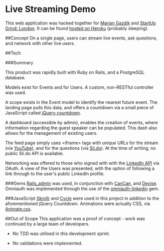 # Live Streaming Demo

This web application was hacked together for [Marian Gazdik](http://www.virgin.com/author/marian-gazdik) and [StartUp Grind: London](http://startupgrind.com/london/). It can be found [hosted on Heroku](http://sgl-feed.herokuapp.com/) (probably sleeping).


##Concept
On a single page, users can stream live events, ask questions, and network with other live users.


##Tech

###Summary

This product was rapidly built with Ruby on Rails, and a PostgreSQL database.

Models exist for Events and for Users. A custom, non-RESTful controller was used.

A scope exists in the Event model to identify the nearest future event. The landing page pulls this data, and offers a countdown via a small piece of JavaScript called [jQuery countdown](http://hilios.github.io/jQuery.countdown/).

A dashboard (accessible by admin), enables the creation of events, where information regarding the guest speaker can be populated. This dash also allows for the management of existing users.

The feed page simply uses \<iframe> tags with unique URLs for the stream (via [YouTube](http://www.youtube.com)), and for the questions (via [Sli.do](http://www.sli.do)). At the time of writing, no public Sli.do API is available.

Networking was offered to those who signed with with the [LinkedIn API](https://developer.linkedin.com/documents/authentication) via OAuth. A view of the Users was presented, with the option of following a link through to the user's public LinkedIn profile.

###Gems
[Rails_admin](https://github.com/sferik/rails_admin) was used, in conjunction with [CanCan](https://github.com/ryanb/cancan), and [Devise](https://github.com/plataformatec/devise). Omniauth was implemented through the use of the [omniauth-linkedin](https://github.com/skorks/omniauth-linkedin) gem.

###JavaScript
[Skrollr](https://github.com/Prinzhorn/skrollr) and [Cycle](http://malsup.com/jquery/cycle/lite/) were used in this project in addition to the aforementioned jQuery Countdown. Animations were actually CSS, via [Animate.css](http://daneden.github.io/animate.css/).


##Out of Scope
This application was a proof of concept - work was continued by a large team of developers.

* No TDD was utilised in this development sprint.

* No validations were implemented.

